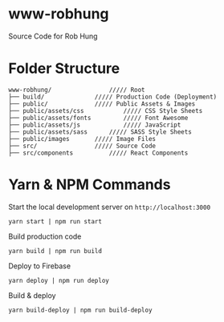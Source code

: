 # www-robhung

Source Code for Rob Hung

# Folder Structure

```
www-robhung/		        ///// Root
├── build/		        ///// Production Code (Deployment)
├── public/		        ///// Public Assets & Images
├── public/assets/css	        ///// CSS Style Sheets
├── public/assets/fonts	        ///// Font Awesome
├── public/assets/js	        ///// JavaScript
├── public/assets/sass		///// SASS Style Sheets
├── public/images		///// Image Files
├── src/		        ///// Source Code
├── src/components	        ///// React Components
```

# Yarn & NPM Commands

Start the local development server on `http://localhost:3000`

```
yarn start | npm run start
```

Build production code

```
yarn build | npm run build
```

Deploy to Firebase

```
yarn deploy | npm run deploy
```

Build & deploy

```
yarn build-deploy | npm run build-deploy
```